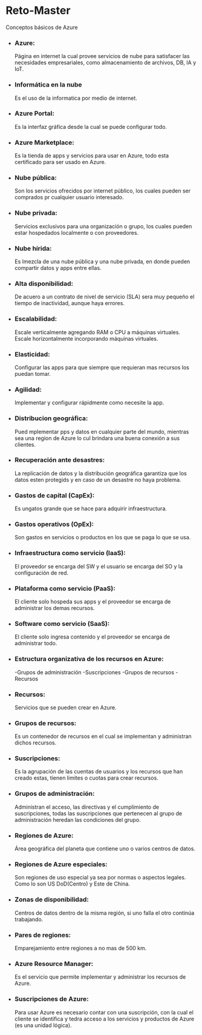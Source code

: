 # Reto-Master
Conceptos básicos de Azure


* ### Azure:
  Página en internet la cual provee servicios de nube para satisfacer las necesidades empresariales, como almacenamiento de archivos, DB, IA y IoT.  
  
* ### Informática en la nube
  Es el uso de la informatica por medio de internet.
  
* ### Azure Portal:
  Es la interfaz gráfica desde la cual se puede configurar todo.

* ### Azure Marketplace:
  Es la tienda de apps y servicios para usar en Azure, todo esta certificado para ser usado en Azure.

* ### Nube pública:
  Son los servicios ofrecidos por internet público, los cuales pueden ser comprados pr cualquier usuario interesado.
  
* ### Nube privada:
  Servicios exclusivos para una organización o grupo, los cuales pueden estar hospedados localmente o con proveedores.

* ### Nube hírida:
  Es lmezcla de una nube pública y una nube privada, en donde pueden compartir datos y apps entre ellas.

* ### Alta disponibilidad:
  De acuero a un contrato de nivel de servicio (SLA) sera muy pequeño el tiempo de inactividad, aunque haya errores.
  
* ### Escalabilidad:
  Escale verticalmente agregando RAM o CPU a máquinas virtuales.
  Escale horizontalmente incorporando máquinas virtuales.

* ### Elasticidad:
  Configurar las apps para que siempre que requieran mas recursos los puedan tomar.

* ### Agilidad:
  Implementar y configurar rápidmente como necesite la app.

* ### Distribucion geográfica:
  Pued mplementar pps y datos en cualquier parte del mundo, mientras sea una region de Azure lo cul brindara una buena conexión a sus clientes.

* ### Recuperación ante desastres:
  La replicación de datos y la distribución geográfica garantiza que los datos esten protegids y en caso de un desastre no haya problema.

* ### Gastos de capital (CapEx):
  Es ungatos grande que se hace para adquirir infraestructura.

* ### Gastos operativos (OpEx):
  Son gastos en servicios o productos en los que se paga lo que se usa.

* ### Infraestructura como servicio (IaaS):
  El proveedor se encarga del SW y el usuario se encarga del SO y la configuración de red.

* ### Plataforma como servicio (PaaS):
  El cliente solo hospeda sus apps y el proveedor se encarga de administrar los demas recursos.

* ### Software como servicio (SaaS):
  El cliente solo ingresa contenido y el proveedor se encarga de administrar todo.

* ### Estructura organizativa de los recursos en Azure:
  -Grupos de administración
  -Suscripciones
  -Grupos de recursos
  -Recursos
 
* ### Recursos:
  Servicios que se pueden crear en Azure.
  
* ### Grupos de recursos:
  Es un contenedor de recursos en el cual se implementan y administran dichos recursos.

* ### Suscripciones:
  Es la agrupación de las cuentas de usuarios y los recursos que han creado estas, tienen limites o cuotas para crear recursos.

* ### Grupos de administración:
  Administran el acceso, las directivas y el cumplimiento de suscripciones, todas las suscripciones que pertenecen al grupo de administración heredan las condiciones del grupo.
  
* ### Regiones de Azure:
  Área geográfica del planeta que contiene uno o varios centros de datos.

* ### Regiones de Azure especiales:
  Son regiones de uso especial ya sea por normas o aspectos legales. Como lo son US DoD(Centro) y Este de China.

* ### Zonas de disponibilidad:
  Centros de datos dentro de la misma región, si uno falla el otro continúa trabajando.

* ### Pares de regiones:
  Emparejamiento entre regiones a no mas de 500 km.

* ### Azure Resource Manager:
  Es el servicio que permite implementar y administrar los recursos de Azure.

* ### Suscripciones de Azure:
  Para usar Azure es necesario contar con una suscripción, con la cual el cliente se identifica y tedra acceso a los servicios y productos de Azure (es una unidad lógica).
